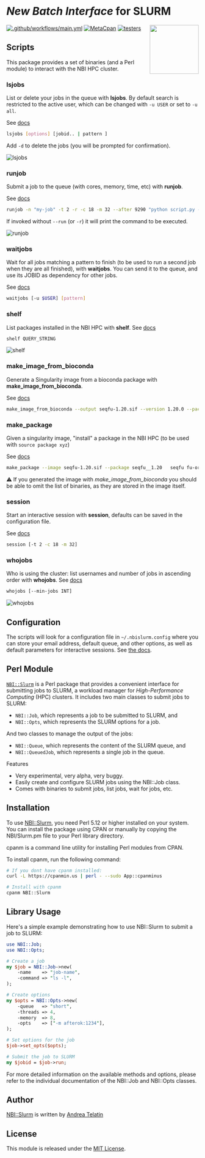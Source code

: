 # *New Batch Interface* for SLURM

<a href="https://metacpan.org/dist/NBI-Slurm"><img align="right" src="docs/one-mouse.svg"  width="128"></a>

[![.github/workflows/main.yml](https://github.com/quadram-institute-bioscience/NBI-Slurm/actions/workflows/main.yml/badge.svg)](https://github.com/quadram-institute-bioscience/NBI-Slurm/actions/workflows/main.yml)
[![MetaCpan](https://img.shields.io/cpan/v/NBI-Slurm)](https://metacpan.org/dist/NBI-Slurm)
[![testers](https://img.shields.io/badge/CPAN%20Testers-status-brightgreen)](http://matrix.cpantesters.org/?dist=NBI-Slurm;maxver=1)


## Scripts

This package provides a set of binaries (and a Perl module) to interact with the NBI HPC cluster.

### lsjobs 

List or delete your jobs in the queue with **lsjobs**. By default search is restricted to the active user, which can be changed 
with `-u USER` or set to `-u all`. 

See [docs](https://metacpan.org/dist/NBI-Slurm/view/bin/lsjobs)

```bash
lsjobs [options] [jobid.. | pattern ]
```

Add `-d` to delete the jobs (you will be prompted for confirmation).

![lsjobs](docs/lsjobs.png)

### runjob

Submit a job to the queue (with cores, memory, time, etc) with **runjob**. 

See [docs](https://metacpan.org/dist/NBI-Slurm/view/bin/runjob)

```bash
runjob -n "my-job" -t 2 -r -c 18 -m 32 --after 9290 "python script.py --threads 18"
```

If invoked without `--run` (or `-r`) it will print the command to be executed.

![runjob](docs/runjob.png)

### waitjobs

Wait for all jobs matching a pattern to finish (to be used to run a second job when they are all finished), with **waitjobs**.
You can send it to the queue, and use its JOBID as dependency for other jobs.

See [docs](https://metacpan.org/dist/NBI-Slurm/view/bin/waitjobs)

```bash
waitjobs [-u $USER] [pattern]
```

### shelf

List packages installed in the NBI HPC with **shelf**. See [docs](https://metacpan.org/dist/NBI-Slurm/view/bin/shelf)

```bash
shelf QUERY_STRING
```

![shelf](docs/shelf.png)

### make_image_from_bioconda

Generate a Singularity image from a bioconda package with **make_image_from_bioconda**. 

See [docs](https://metacpan.org/dist/NBI-Slurm/view/bin/make_image_from_bioconda)

```bash
make_image_from_bioconda --output seqfu-1.20.sif --version 1.20.0 --package seqfu
```

### make_package

Given a singularity image, "install" a package in the NBI HPC (to be used with `source package xyz`)

See [docs](https://metacpan.org/dist/NBI-Slurm/view/bin/make_package)

```bash
make_package --image seqfu-1.20.sif --package seqfu__1.20   seqfu fu-orf fu-rename fu-msa...
```

:warning: If you generated the image with *make_image_from_bioconda* you should be able to omit the list of binaries, as they are
stored in the image itself.

### session

Start an interactive session with **session**, defaults can be saved in the configuration file.

See [docs](https://metacpan.org/dist/NBI-Slurm/view/bin/session)


```bash
session [-t 2 -c 18 -m 32]
```

### whojobs

Who is using the cluster: list usernames and number of jobs in ascending order with **whojobs**. See [docs](https://metacpan.org/dist/NBI-Slurm/view/bin/whojobs)

```bash
whojobs [--min-jobs INT]
```

![whojobs](docs/whojobs.png)


## Configuration

The scripts will look for a configuration file in `~/.nbislurm.config` where you can store
your email address, default queue, and other options, as well as default parameters for 
interactive sessions.
See [the docs](https://metacpan.org/dist/NBI-Slurm/view/bin/configuration).

## Perl Module

[`NBI::Slurm`](https://metacpan.org/dist/NBI-Slurm) is a Perl package that provides a convenient interface for submitting jobs to SLURM, 
a workload manager for *High-Performance Computing* (HPC) clusters. 
It includes two main classes to submit jobs to SLURM: 

* `NBI::Job`, which represents a job to be submitted to SLURM, and 
* `NBI::Opts`, which represents the SLURM options for a job.

And two classes to manage the output of the jobs:

* `NBI::Queue`, which represents the content of the SLURM queue, and
* `NBI::QueuedJob`, which represents a single job in the queue.

Features

* Very experimental, very alpha, very buggy.
* Easily create and configure SLURM jobs using the NBI::Job class.
* Comes with binaries to submit jobs, list jobs, wait for jobs, etc.
  
## Installation

To use [NBI::Slurm](https://metacpan.org/dist/NBI-Slurm), you need Perl 5.12 or higher installed on your system. 
You can install the package using CPAN or manually by copying the NBI/Slurm.pm file to your Perl library directory.

cpanm is a command line utility for installing Perl modules from CPAN.

To install cpanm, run the following command:

```bash
# If you dont have cpanm installed:
curl -L https://cpanmin.us | perl - --sudo App::cpanminus

# Install with cpanm
cpanm NBI::Slurm
```


## Library Usage

Here's a simple example demonstrating how to use NBI::Slurm to submit a job to SLURM:

```perl
use NBI::Job;
use NBI::Opts;

# Create a job
my $job = NBI::Job->new(
    -name    => "job-name",
    -command => "ls -l",
);

# Create options
my $opts = NBI::Opts->new(
    -queue   => "short",
    -threads => 4,
    -memory  => 8,
    -opts    => ["-m afterok:1234"],
);

# Set options for the job
$job->set_opts($opts);

# Submit the job to SLURM
my $jobid = $job->run;
```

For more detailed information on the available methods and options, please refer to the individual documentation of the NBI::Job and NBI::Opts classes.

## Author

[NBI::Slurm](https://metacpan.org/dist/NBI-Slurm) is written by [Andrea Telatin](https://telatin.github.io)

## License

This module is released under the [MIT License](https://mit-license.org/).
